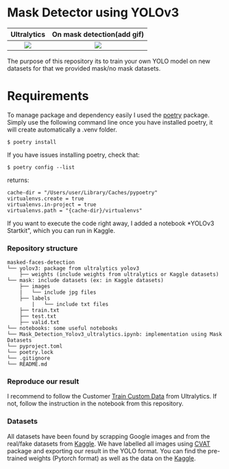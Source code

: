 # Mask Detector using YOLOv3

Ultralytics                |  On mask detection(add gif)
:-------------------------:|:-------------------------:
![](https://avatars1.githubusercontent.com/u/26833451?s=280&v=4)  |  ![](https://avatars1.githubusercontent.com/u/26833451?s=280&v=4)


The purpose of this repository its to train your own YOLO model on new datasets for that we provided mask/no mask datasets. 

# Requirements
To manage package and dependency easily I used the [poetry](https://python-poetry.org/) package.
Simply use the following command line once you have installed poetry, it will create automatically a .venv folder.
```
$ poetry install 
```
If you have issues installing poetry, check that:
```
$ poetry config --list
```
returns:
```
cache-dir = "/Users/user/Library/Caches/pypoetry"
virtualenvs.create = true
virtualenvs.in-project = true
virtualenvs.path = "{cache-dir}/virtualenvs"
```

If you want to execute the code right away, I added a notebook *YOLOv3 Startkit", which you can run in Kaggle.

### Repository structure
```
masked-faces-detection
└── yolov3: package from ultralytics yolov3 
    ├── weights (include weights from ultralytics or Kaggle datasets)
└── mask: include datasets (ex: in Kaggle datasets)
    ├── images
    |   └── include jpg files
    ├── labels
        |   └── include txt files
    ├── train.txt
    ├── test.txt
    ├── valid.txt
└── notebooks: some useful notebooks
└── Mask_Detection_Yolov3_ultralytics.ipynb: implementation using Mask Datasets
└── pyproject.toml
└── poetry.lock
└── .gitignore
└── README.md
```
### Reproduce our result
I recommend to follow the Customer [Train Custom Data](https://github.com/ultralytics/yolov3/wiki/Train-Custom-Data) from Ultralytics.
If not, follow the instruction in the notebook from this repository. 

### Datasets

All datasets have been found by scrapping Google images and from the real/fake datasets from [Kaggle](https://www.kaggle.com/ciplab/real-and-fake-face-detection?).
We have labelled all images using [CVAT](https://github.com/opencv/cvat) package and exporting our result in the YOLO format.
You can find the pre-trained weights (Pytorch format) as well as the data on the [Kaggle](https://www.kaggle.com/alexandralorenzo/maskdetection).